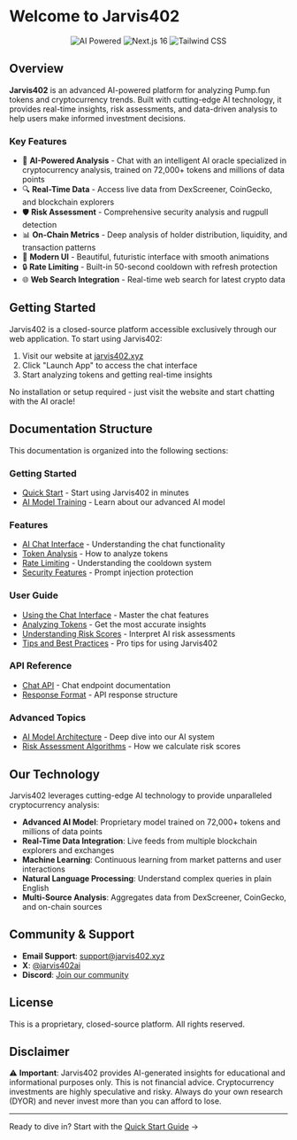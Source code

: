 # Welcome to Jarvis402

<div align="center">
  <img src="https://img.shields.io/badge/AI-Powered-green?style=for-the-badge" alt="AI Powered">
  <img src="https://img.shields.io/badge/Next.js-16-black?style=for-the-badge&logo=next.js" alt="Next.js 16">
  <img src="https://img.shields.io/badge/Tailwind-4-38B2AC?style=for-the-badge&logo=tailwind-css" alt="Tailwind CSS">
</div>

## Overview

**Jarvis402** is an advanced AI-powered platform for analyzing Pump.fun tokens and cryptocurrency trends. Built with cutting-edge AI technology, it provides real-time insights, risk assessments, and data-driven analysis to help users make informed investment decisions.

### Key Features

- 🤖 **AI-Powered Analysis** - Chat with an intelligent AI oracle specialized in cryptocurrency analysis, trained on 72,000+ tokens and millions of data points
- 🔍 **Real-Time Data** - Access live data from DexScreener, CoinGecko, and blockchain explorers
- 🛡️ **Risk Assessment** - Comprehensive security analysis and rugpull detection
- 📊 **On-Chain Metrics** - Deep analysis of holder distribution, liquidity, and transaction patterns
- 🎨 **Modern UI** - Beautiful, futuristic interface with smooth animations
- 🔒 **Rate Limiting** - Built-in 50-second cooldown with refresh protection
- 🌐 **Web Search Integration** - Real-time web search for latest crypto data

## Getting Started

Jarvis402 is a closed-source platform accessible exclusively through our web application. To start using Jarvis402:

1. Visit our website at [jarvis402.xyz](https://jarvis402.xyz)
2. Click "Launch App" to access the chat interface
3. Start analyzing tokens and getting real-time insights

No installation or setup required - just visit the website and start chatting with the AI oracle!

## Documentation Structure

This documentation is organized into the following sections:

### Getting Started
- [Quick Start](getting-started/quick-start.md) - Start using Jarvis402 in minutes
- [AI Model Training](getting-started/ai-model-training.md) - Learn about our advanced AI model

### Features
- [AI Chat Interface](features/ai-chat.md) - Understanding the chat functionality
- [Token Analysis](features/token-analysis.md) - How to analyze tokens
- [Rate Limiting](features/rate-limiting.md) - Understanding the cooldown system
- [Security Features](features/security.md) - Prompt injection protection

### User Guide
- [Using the Chat Interface](user-guide/using-chat.md) - Master the chat features
- [Analyzing Tokens](user-guide/analyzing-tokens.md) - Get the most accurate insights
- [Understanding Risk Scores](user-guide/risk-scores.md) - Interpret AI risk assessments
- [Tips and Best Practices](user-guide/best-practices.md) - Pro tips for using Jarvis402

### API Reference
- [Chat API](api-reference/chat.md) - Chat endpoint documentation
- [Response Format](api-reference/response-format.md) - API response structure

### Advanced Topics
- [AI Model Architecture](advanced/ai-model-architecture.md) - Deep dive into our AI system
- [Risk Assessment Algorithms](advanced/risk-assessment.md) - How we calculate risk scores

## Our Technology

Jarvis402 leverages cutting-edge AI technology to provide unparalleled cryptocurrency analysis:

- **Advanced AI Model**: Proprietary model trained on 72,000+ tokens and millions of data points
- **Real-Time Data Integration**: Live feeds from multiple blockchain explorers and exchanges
- **Machine Learning**: Continuous learning from market patterns and user interactions
- **Natural Language Processing**: Understand complex queries in plain English
- **Multi-Source Analysis**: Aggregates data from DexScreener, CoinGecko, and on-chain sources

## Community & Support

- **Email Support**: [support@jarvis402.xyz](mailto:support@jarvis402.xyz)
- **X**: [@jarvis402ai](https://x.com/jarvis402ai)
- **Discord**: [Join our community](https://discord.gg/jarvis402)

## License

This is a proprietary, closed-source platform. All rights reserved.

## Disclaimer

⚠️ **Important**: Jarvis402 provides AI-generated insights for educational and informational purposes only. This is not financial advice. Cryptocurrency investments are highly speculative and risky. Always do your own research (DYOR) and never invest more than you can afford to lose.

---

Ready to dive in? Start with the [Quick Start Guide](getting-started/quick-start.md) →
